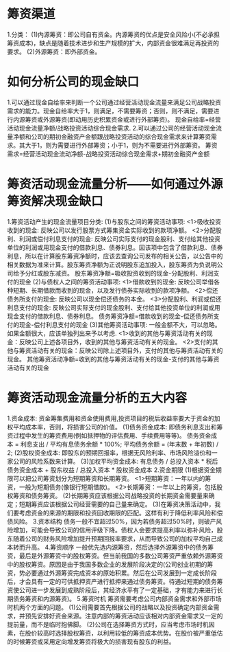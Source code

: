 # 筹资渠道
1.分类：
  (1)内源筹资：即公司自有资金。内源筹资的优点是安全风险小(不必承担筹资成本)，缺点是随着技术进步和生产规模的扩大，内部资金很难满足再投资的要求。
  (2)外源筹资：即外部资金。
# 如何分析公司的现金缺口
  1.可以通过现金自给率来判断一个公司通过经营活动现金流量来满足公司战略投资需求的能力。现金自给率大于1，则满足，不需要筹资；否则，则不满足，需要进行内源筹资或外源筹资(即动用历史积累资金或进行外部筹资)。
    现金自给率=经营活动现金流量净额/战略投资活动综合现金需求.
  2.可以通过公司的经营活动现金流量净额和公司的期初金融资产金额跟战略投资活动的综合现金需求来计算筹资需求。其大于1，则为需要进行外部筹资；小于1，则为不需要进行外部筹资。
    筹资需求=经营活动现金流动净额-战略投资活动综合现金需求+期初金融资产金额
# 筹资活动现金流量分析——如何通过外源筹资解决现金缺口
  1.筹资活动产生的现金流量项目分类:
    (1)与股东之间的筹资活动事项:
      <1>吸收投资收到的现金: 反映公司以发行股票方式筹集资金实际收到的款项净额。
      <2>分配股利、利润或偿付利息支付的现金: 反映公司实际支付的现金股利、支付给其他投资单位的利润或用现金支付的借款利息、债券利息。因该项中包含了借款利息、债券利息，所以在计算股东筹资净额时，应该去查询公司发布的相关公告，以公告中的相关数据为准来计算。股东筹资净额为正说明股东追加投入，股东筹资为负说明公司给予分红或股东减资。
      股东筹资净额=吸收投资收到的现金-分配股利、利润支付的现金
    (2)与债权人之间的筹资活动事项: 
      <1>借款收到的现金: 反映公司举借各种短期、长期借款而收到的现金，以及发行债券实际收到的款项净额。
      <2>偿还债务所支付的现金: 反映公司以现金偿还债务的本金。
      <3>分配股利、利润或偿还利息支付的现金: 反映公司实际支付的现金股利、支付给其他投资单位的利润或用现金支付的借款利息、债券利息。
        债务筹资净额=借款收到的现金-偿还债务所支付的现金-偿付利息支付的现金
    (3)其他筹资活动事项: 一般金额不大，可以忽略。如果金额很大，应该单独列出来予以考虑.
      <1>收到的其他与筹资活动有关的现金：反映公司上述各项目外，收到的其他与筹资活动有关的现金。
      <2>支付的其他与筹资活动有关的现金：反映公司除上述项目外，支付的其他与筹资活动有关的现金。
        其他筹资活动净额=收到的其他与筹资活动有关的现金-支付的其他与筹资活动有关的现金
# 筹资活动现金流量分析的五大内容
1.资金成本: 资金筹集费用和资金使用费用,投资项目的税后收益率要大于资金的加权平均成本率，否则，将损害公司的价值。
  (1)债务资金成本: 即债务利息支出和筹资过程中发生的筹资费用(例如抵押物的评估费用、手续费用等等)。
    债务资金成本 = 利息支出 / 平均有息债务余额 * 100%;
    平均债务余额 = (年末数 + 年初数) / 2;
  (2)股权资金成本: 即股东的预期回报率，根据无风险利率、市场风险溢价和一家公司的风险系数来计算。
  (3)加权平均资金成本: 有息债务 / 总投入资本 * 税后债务资金成本 + 股东权益 / 总投入资本 * 股权资金成本
2.资金期限
  (1)根据资金期限可以把公司筹资划分为短期筹资和长期筹资。
     <1>短期筹资：一年以内的筹资，一般为短期债务(像银行短期借款)。
     <2>长期筹资：一年以上的筹资，包括股权筹资和债务筹资。
  (2)长期筹资应该根据公司战略投资的长期资金需要量来确定；短期筹资应该根据公司经营需要的自己量来确定。 
  (3)在筹资决策活动中，我们要考虑资金的来源的期限和投资回收期限的匹配。这样有利于降低利率风险和偿债风险。
3.资本结构 
  债务一般不宜超过50%，因为若债务超过50%时，则破产风险增加，可能会导致公司的信用评级下降。债权人会要求提高利率以弥补风险，股东随着公司的财务风险增加提升预期回报率要求，从而导致公司的加权平均自己成本转而升高。
4.筹资顺序
  一般优先选内源筹资，然后选择外源筹资中的债务筹资，最后是外源筹资中的股权筹资。但当前我国的多数公司筹资严重依赖外源筹资中的股权筹资。原因是由于我国多数企业的发展阶段决定的(公司创业初期的筹资，势必要通过外源筹资完成资本的原始积累。然后在公司发展到一定成长阶段后，才会具有一定的可供抵押资产进行抵押来通过债务筹资。待通过短期的债务筹资使公司进一步发展到成熟阶段后，其经济水平有了一定基础，才有能力来进行长期债务筹资和内源筹资)。
5.筹资时机
  筹资需要考虑公司内部资金需求和外部市场时机两个方面的问题。
  (1)公司需要首先根据公司的战略以及投资确定内部资金需求，并预先安排好资金来源。注意内部的筹资活动应该相对内部资金需求又一定的提前量，而不是临时抱佛脚。
  (2)公司在选择筹资方式时，应当考虑市场时机因素，在股价较高时选择股权筹资，以利用较低的筹资成本优势。在股价被严重低估的时候筹资或采用定向增发筹资将极大的损害现有股东的利益。
